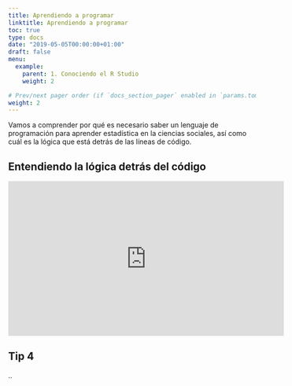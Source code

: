 ```yaml
---
title: Aprendiendo a programar
linktitle: Aprendiendo a programar
toc: true
type: docs
date: "2019-05-05T00:00:00+01:00"
draft: false
menu:
  example:
    parent: 1. Conociendo el R Studio
    weight: 2

# Prev/next pager order (if `docs_section_pager` enabled in `params.toml`)
weight: 2
---
```


Vamos a comprender por qué es necesario saber un lenguaje de programación para aprender estadística en la ciencias sociales, así como cuál es la lógica que está detrás de las líneas de código.

## Entendiendo la lógica detrás del código



<iframe width="560" height="315" src="https://www.youtube.com/embed/HpXiSLVyYrM" frameborder="0" allow="accelerometer; autoplay; encrypted-media; gyroscope; picture-in-picture" allowfullscreen></iframe>



## Tip 4

..
